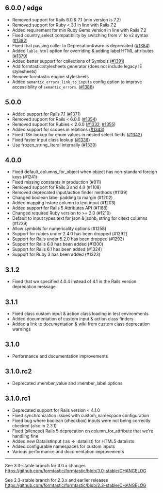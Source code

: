 ## 6.0.0 / edge

 * Removed support for Rails 6.0 & 7.1 (min version is 7.2)
 * Removed support for Ruby < 3.1 in line with Rails 7.2
 * Added requirement for min Ruby Gems version in line with Rails 7.2
 * Fixed country_select compatibility by switching from v1 to v2 syntax ([#1382](https://github.com/formtastic/formtastic/pull/1382))
 * Fixed that passing caller to Deprecation#warn is deprecated ([#1384](https://github.com/formtastic/formtastic/pull/1384))
 * Added `lable_html` option for overriding & adding label HTML attributes ([#1379](https://github.com/formtastic/formtastic/pull/1379))
 * Added better support for collections of Symbols ([#1391](https://github.com/formtastic/formtastic/pull/1391))
 * Add formtastic:stylesheets generator (does not include legacy IE stylesheets)
 * Remove formtastic engine stylesheets
 * Added `semantic_errors_link_to_inputs` config option to improve accessibility of `semantic_errors`. ([#1388](https://github.com/formtastic/formtastic/pull/1388))

## 5.0.0

 * Added support for Rails 7.1 ([#1371](https://github.com/formtastic/formtastic/pull/1371))
 * Removed support for Rails < 6.0.0 ([#1354](https://github.com/formtastic/formtastic/pull/1354))
 * Removed support for Rubies < 2.6.0 ([#1332](https://github.com/formtastic/formtastic/pull/1332), [#1355](https://github.com/formtastic/formtastic.git/pull/1355))
 * Added support for scopes in relations ([#1343](https://github.com/formtastic/formtastic/pull/1343))
 * Fixed I18n lookup for enum values in nested select fields ([#1342](https://github.com/formtastic/formtastic/pull/1342))
 * Fixed faster input class lookup ([#1336](https://github.com/formtastic/formtastic/pull/1336))
 * Use frozen_string_literal internally ([#1339](https://github.com/formtastic/formtastic/pull/1339))

## 4.0.0

  * Fixed default_columns_for_object when object has non-standard foreign keys (#1241)
  * Fixed missing constants in production (#911)
  * Removed support for Rails 3 and 4.0 (#1108)
  * Removed deprecated input/action finder methods (#1139)
  * Changed boolean label padding to margin (#1202)
  * Added mapping hstore column to text input (#1203)
  * Added support for Rails 5 Attributes API (#1188)
  * Changed required Ruby version to >= 2.0 (#1210)
  * Default to input types text for json & jsonb, string for citext columns (#1229)
  * Allow symbols for numericality options (#1258)
  * Support for rubies under 2.4.0 has been dropped (#1292)
  * Support for Rails under 5.2.0 has been dropped (#1293)
  * Support for Rails 6.0 has been added (#1300)
  * Support for Rails 6.1 has been added (#1324)
  * Support for Ruby 3 has been added (#1323)

## 3.1.2

  * Fixed that we specified 4.0.4 instead of 4.1 in the Rails version deprecation message

## 3.1.1

  * Fixed class custom input & action class loading in test environments
  * Added documentation of custom input & action class finders
  * Added a link to documentation & wiki from custom class deprecation warnings

## 3.1.0

  * Performance and documentation improvements

## 3.1.0.rc2

  * Deprecated :member_value and :member_label options

## 3.1.0.rc1

  * Deprecated support for Rails version < 4.1.0
  * Fixed synchronization issues with custom_namespace configuration
  * Fixed bug where boolean (checkbox) inputs were not being correctly checked (also in 2.3.1)
  * Fixed (silenced) Rails 5 deprecation on column_for_attribute that we're handling fine
  * Added new DatalistInput (:as => :datalist) for HTML5 datalists
  * Added configurable namespaces for custom inputs
  * Various performance and documentation improvements

---

See 3.0-stable branch for 3.0.x changes
https://github.com/formtastic/formtastic/blob/3.0-stable/CHANGELOG

See 2.3-stable branch for 2.3.x and earlier releases
https://github.com/formtastic/formtastic/blob/2.3-stable/CHANGELOG
